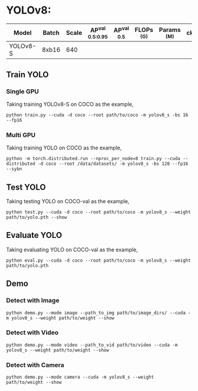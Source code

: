# YOLOv8:

|  Model    |  Batch | Scale | AP<sup>val<br>0.5:0.95 | AP<sup>val<br>0.5 | FLOPs<br><sup>(G) | Params<br><sup>(M) |  ckpt  | logs |
|-----------|--------|-------|------------------------|-------------------|-------------------|--------------------|--------|------|
| YOLOv8-S  | 8xb16  |  640  |                        |                   |                   |                    |  |  |


## Train YOLO
### Single GPU
Taking training YOLOv8-S on COCO as the example,
```Shell
python train.py --cuda -d coco --root path/to/coco -m yolov8_s -bs 16  --fp16
```

### Multi GPU
Taking training YOLO on COCO as the example,
```Shell
python -m torch.distributed.run --nproc_per_node=8 train.py --cuda --distributed -d coco --root /data/datasets/ -m yolov8_s -bs 128 --fp16 --sybn 
```

## Test YOLO
Taking testing YOLO on COCO-val as the example,
```Shell
python test.py --cuda -d coco --root path/to/coco -m yolov8_s --weight path/to/yolo.pth --show 
```

## Evaluate YOLO
Taking evaluating YOLO on COCO-val as the example,
```Shell
python eval.py --cuda -d coco --root path/to/coco -m yolov8_s --weight path/to/yolo.pth
```

## Demo
### Detect with Image
```Shell
python demo.py --mode image --path_to_img path/to/image_dirs/ --cuda -m yolov8_s --weight path/to/weight --show
```

### Detect with Video
```Shell
python demo.py --mode video --path_to_vid path/to/video --cuda -m yolov8_s --weight path/to/weight --show
```

### Detect with Camera
```Shell
python demo.py --mode camera --cuda -m yolov8_s --weight path/to/weight --show
```
